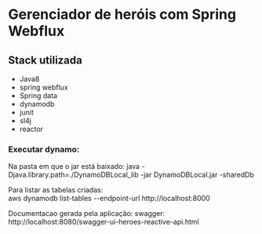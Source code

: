 # Gerenciador de heróis com Spring Webflux

## Stack utilizada

  * Java8
  * spring webflux
  * Spring data
  * dynamodb
  * junit
  * sl4j
  * reactor
  
### Executar dynamo: 

Na pasta em que o jar está baixado:
java -Djava.library.path=./DynamoDBLocal_lib -jar DynamoDBLocal.jar -sharedDb
 
Para listar as tabelas criadas:  
aws dynamodb list-tables --endpoint-url http://localhost:8000


Documentacao gerada pela aplicação: swagger: 
http://localhost:8080/swagger-ui-heroes-reactive-api.html
